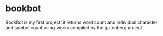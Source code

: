 # bookbot

BookBot is my first  project!
it returns word count and individual character and symbol count using works compiled by the gutenberg project
